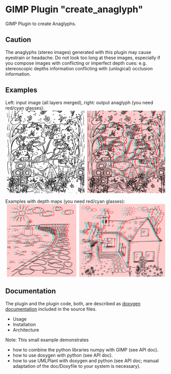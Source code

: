 # GIMP Plugin "create_anaglyph"
GIMP Plugin to create Anaglyphs.
## Caution
The anaglyphs (stereo images) generated with this plugin may cause eyestrain or headache. Do not look too long at these images, especially if you compose images with conflicting or imperfect depth cues: e.g. stereoscopic depths information conflicting with (unlogical) occlusion information. 
## Examples
Left: input image (all layers merged), right: output anaglyph (you need red/cyan glasses):
![Example Anaglyph](/doc/images/demo500.png?raw=true "Left: input image (all layers merged), right: output anaglyph (you need red/cyan glasses)")

Examples with depth maps (you need red/cyan glasses):
![Example Anaglyphs with depth maps](/doc/images/depthmaps500.png?raw=true "Examples with depth maps (you need red/cyan glasses)")
## Documentation
The plugin and the plugin code, both, are described as [doxygen documentation](http://goto40.github.io/create_anaglyph/) included in the source files.
 * Usage
 * Installation
 * Architecture

Note: This small example demonstrates 
 * how to combine the python libraries numpy with GIMP (see API doc). 
 * how to use doxygen with python (see API doc).
 * how to use UMLPlant with doxygen and python (see API doc; manual adaptation of the doc/Doxyfile to your system is necessary).
